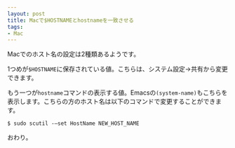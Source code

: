 ```yaml
---
layout: post
title: Macで$HOSTNAMEとhostnameを一致させる
tags:
- Mac
---
```

Macでのホスト名の設定は2種類あるようです。

1つめが`$HOSTNAME`に保存されている値。こちらは、システム設定→共有から変更できます。

もう一つが`hostname`コマンドの表示する値。Emacsの`(system-name)`もこちらを表示します。こちらの方のホスト名は以下のコマンドで変更することができます。


``` shell
$ sudo scutil -–set HostName NEW_HOST_NAME
```

おわり。